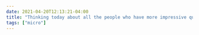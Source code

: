 ```yaml
---
date: 2021-04-20T12:13:21-04:00
title: "Thinking today about all the people who have more impressive qualifications than I do but are less secure professionally because academia isn’t fair."
tags: ["micro"]
---
```

